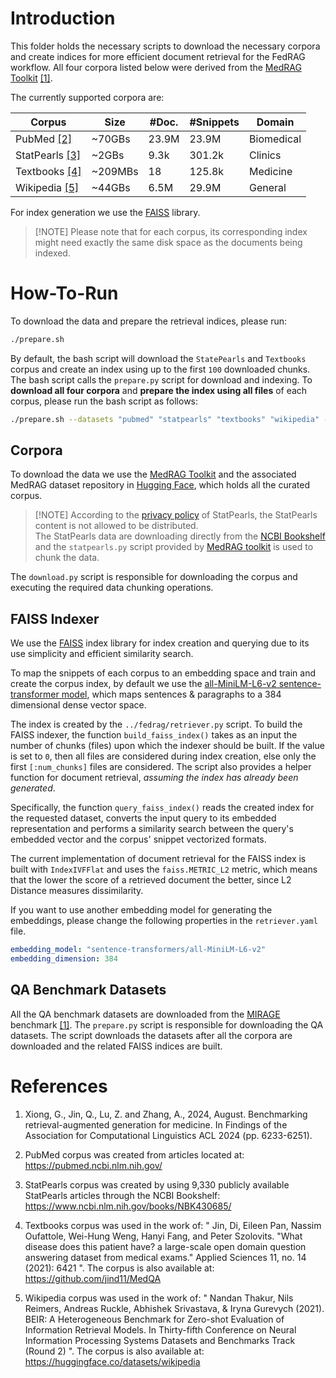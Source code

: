 # Introduction

This folder holds the necessary scripts to download the necessary corpora and
create indices for more efficient document retrieval for the FedRAG workflow. All four corpora listed below were derived from the [MedRAG Toolkit](https://github.com/Teddy-XiongGZ/MedRAG) [\[1\]](#ref1).

The currently supported corpora are:

| **Corpus**                | **Size** | **#Doc.** | **#Snippets** | **Domain** |
| ------------------------- | -------- | --------- | ------------- | ---------- |
| PubMed [\[2\]](#ref2)     | ~70GBs   | 23.9M     | 23.9M         | Biomedical |
| StatPearls [\[3\]](#ref3) | ~2GBs    | 9.3k      | 301.2k        | Clinics    |
| Textbooks [\[4\]](#ref4)  | ~209MBs  | 18        | 125.8k        | Medicine   |
| Wikipedia [\[5\]](#ref5)  | ~44GBs   | 6.5M      | 29.9M         | General    |

For index generation we use the [FAISS](https://github.com/facebookresearch/faiss) library.

> \[!NOTE\]
> Please note that for each corpus, its corresponding index might need exactly the same disk space as the documents being indexed.

# How-To-Run

To download the data and prepare the retrieval indices, please run:

```bash
./prepare.sh
```

By default, the bash script will download the `StatePearls` and `Textbooks` corpus and create an index using up to the
first `100` downloaded chunks. The bash script calls the `prepare.py` script for download and indexing. To
**download all four corpora** and **prepare the index using all files** of each corpus, please run the bash script
as follows:

```bash
./prepare.sh --datasets "pubmed" "statpearls" "textbooks" "wikipedia" --index_num_chunks 0
```

## Corpora

To download the data we use the [MedRAG Toolkit](https://github.com/Teddy-XiongGZ/MedRAG) and the associated MedRAG
dataset repository in [Hugging Face](https://huggingface.co/MedRAG), which holds all the curated corpus.

> \[!NOTE\]
> According to the [privacy policy](https://www.statpearls.com/home/privacypolicy/) of StatPearls, the StatPearls content is not allowed to be distributed.\
> The StatPearls data are downloading directly from the [NCBI Bookshelf](https://www.ncbi.nlm.nih.gov/books/NBK430685/)
> and the `statpearls.py` script provided by [MedRAG toolkit](https://github.com/Teddy-XiongGZ/MedRAG/blob/main/src/data/statpearls.py) is used to chunk the data.

The `download.py` script is responsible for downloading the corpus and executing the required data chunking operations.

## FAISS Indexer

We use the [FAISS](https://github.com/facebookresearch/faiss) index library for index creation and querying due to its
use simplicity and efficient similarity search.

To map the snippets of each corpus to an embedding space and train and create the corpus index, by default we use the
[all-MiniLM-L6-v2 sentence-transformer model](https://huggingface.co/sentence-transformers/all-MiniLM-L6-v2),
which maps sentences & paragraphs to a 384 dimensional dense vector space.

The index is created by the `../fedrag/retriever.py` script. To build the FAISS indexer, the function `build_faiss_index()`
takes as an input the number of chunks (files) upon which the indexer should be built. If the value is set to `0`, then all
files are considered during index creation, else only the first `[:num_chunks]` files are considered. The script
also provides a helper function for document retrieval, _assuming the index has already been generated_.

Specifically, the function `query_faiss_index()` reads the created index for the requested dataset, converts the input
query to its embedded representation and performs a similarity search between the query's embedded vector and the
corpus' snippet vectorized formats.

The current implementation of document retrieval for the FAISS index is built with `IndexIVFFlat` and uses the
`faiss.METRIC_L2` metric, which means that the lower the score of a retrieved document the better, since L2 Distance
measures dissimilarity.

If you want to use another embedding model for generating the embeddings, please change the following properties
in the `retriever.yaml` file.

```yaml
embedding_model: "sentence-transformers/all-MiniLM-L6-v2"
embedding_dimension: 384
```

## QA Benchmark Datasets

All the QA benchmark datasets are downloaded from the [MIRAGE](https://github.com/Teddy-XiongGZ/MIRAGE) benchmark [\[1\]](#ref1).
The `prepare.py` script is responsible for downloading the QA datasets. The script downloads the datasets after all the
corpora are downloaded and the related FAISS indices are built.

# References

1. <a id="ref1"></a> Xiong, G., Jin, Q., Lu, Z. and Zhang, A., 2024, August. Benchmarking retrieval-augmented generation for medicine. In Findings of the Association for Computational Linguistics ACL 2024 (pp. 6233-6251).

2. <a id="ref2"></a> PubMed corpus was created from articles located at: https://pubmed.ncbi.nlm.nih.gov/

3. <a id="ref3"></a> StatPearls corpus was created by using 9,330 publicly available StatPearls articles through the NCBI Bookshelf: https://www.ncbi.nlm.nih.gov/books/NBK430685/

4. <a id="ref4"></a> Textbooks corpus was used in the work of: " Jin, Di, Eileen Pan, Nassim Oufattole, Wei-Hung Weng, Hanyi Fang, and Peter Szolovits. "What disease does this patient have? a large-scale open domain question answering dataset from medical exams." Applied Sciences 11, no. 14 (2021): 6421 ".
   The corpus is also available at: https://github.com/jind11/MedQA

5. <a id="ref5"></a> Wikipedia corpus was used in the work of: " Nandan Thakur, Nils Reimers, Andreas Ruckle, Abhishek Srivastava, & Iryna Gurevych (2021). BEIR: A Heterogeneous Benchmark for Zero-shot Evaluation of Information Retrieval Models. In Thirty-fifth Conference on Neural Information Processing Systems Datasets and Benchmarks Track (Round 2) ". The corpus is also available at: https://huggingface.co/datasets/wikipedia
